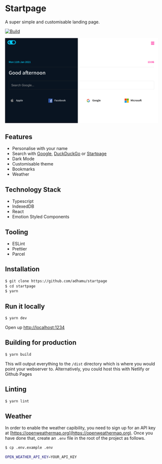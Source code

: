 # Startpage

A super simple and customisable landing page.

[![Build](https://github.com/adhamu/startpage/workflows/Node.js/badge.svg)](https://github.com/adhamu/startpage/actions)

![startpage](screens/home.png)

## Features

- Personalise with your name
- Search with [Google](https://www.google.co.uk), [DuckDuckGo](https://duckduckgo.com) or [Startpage](https://www.startpage.com)
- Dark Mode
- Customisable theme
- Bookmarks
- Weather

## Technology Stack

- Typescript
- IndexedDB
- React
- Emotion Styled Components

## Tooling

- ESLint
- Prettier
- Parcel

## Installation

```sh
$ git clone https://github.com/adhamu/startpage
$ cd startpage
$ yarn
```

## Run it locally

```sh
$ yarn dev
```

Open up [http://localhost:1234](http://localhost:1234)

## Building for production

```sh
$ yarn build
```

This will output everything to the `/dist` directory which is where you would point your webserver to. Alternatively, you could host this with Netlify or Github Pages

## Linting

```sh
$ yarn lint
```

## Weather

In order to enable the weather capibility, you need to sign up for an API key at [https://openweathermap.org](https://openweathermap.org). Once you have done that, create an `.env` file in the root of the project as follows.

```sh
$ cp .env.example .env
```

```sh
OPEN_WEATHER_API_KEY=YOUR_API_KEY
```
